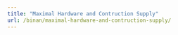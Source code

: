 ```yaml
---
title: "Maximal Hardware and Contruction Supply"
url: /binan/maximal-hardware-and-contruction-supply/
---
```

